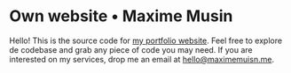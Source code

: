 # Own website • Maxime Musin

Hello! This is the source code for [my portfolio website](https://maximemusin.me). Feel free to explore de codebase and grab any piece of code you may need. If you are interested on my services, drop me an email at [hello@maximemuisn.me](mailto:hello@maximemuisn.me).
